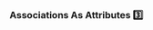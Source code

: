 ### Associations As Attributes :three:

<panel type="seamless" header="%%-----------------------------------------%%" expanded>
  <include src="./index.md#main" />
</panel>
